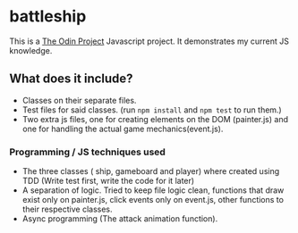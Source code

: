 # battleship
This is a [The Odin Project](https://www.theodinproject.com/lessons/javascript-battleship) Javascript project. It demonstrates my current JS knowledge.
## What does it include?
* Classes on their separate files.
* Test files for said classes. (run `npm install` and `npm test` to run them.)
* Two extra js files, one for creating elements on the DOM (painter.js) and one for handling the actual game mechanics(event.js).


### Programming / JS techniques used
* The three classes ( ship, gameboard and player) where created using TDD (Write test first, write the code for it later)
* A separation of logic. Tried to keep file logic clean, functions that draw exist only on painter.js, click events only on event.js, other functions to their respective classes.
* Async programming (The attack animation function).
